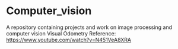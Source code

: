 # Computer_vision
A repository containing projects and work on image processing and computer vision
Visual Odometry Reference: https://www.youtube.com/watch?v=N451VeA8XRA
